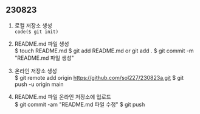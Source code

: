 ## 230823 ## 
1. 로컬 저장소 생성 <br> 
`code($ git init)`

2. README.md 파일 생성 <br>
$ touch README.md
$ git add README.md or git add .
$ git commit -m "README.md 파일 생성"

3. 온라인 저장소 생성 <br>
$ git remote add origin https://github.com/sol227/230823a.git
$ git push -u origin main

4. README.md 파일 온라인 저장소에 업로드 <br>
$ git commit -am "README.md 파일 수정"
$ git push